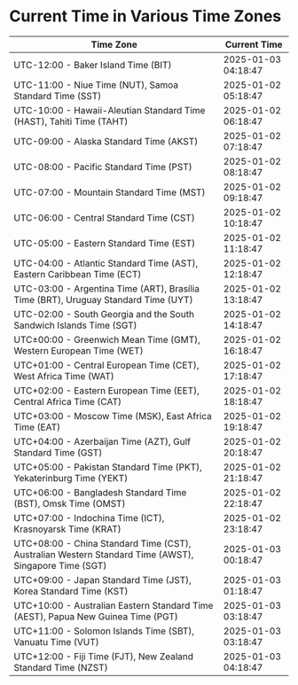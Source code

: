 # Current Time in Various Time Zones

| Time Zone | Current Time |
|-----------|--------------|
| UTC-12:00 - Baker Island Time (BIT) | 2025-01-03 04:18:47 |
| UTC-11:00 - Niue Time (NUT), Samoa Standard Time (SST) | 2025-01-02 05:18:47 |
| UTC-10:00 - Hawaii-Aleutian Standard Time (HAST), Tahiti Time (TAHT) | 2025-01-02 06:18:47 |
| UTC-09:00 - Alaska Standard Time (AKST) | 2025-01-02 07:18:47 |
| UTC-08:00 - Pacific Standard Time (PST) | 2025-01-02 08:18:47 |
| UTC-07:00 - Mountain Standard Time (MST) | 2025-01-02 09:18:47 |
| UTC-06:00 - Central Standard Time (CST) | 2025-01-02 10:18:47 |
| UTC-05:00 - Eastern Standard Time (EST) | 2025-01-02 11:18:47 |
| UTC-04:00 - Atlantic Standard Time (AST), Eastern Caribbean Time (ECT) | 2025-01-02 12:18:47 |
| UTC-03:00 - Argentina Time (ART), Brasília Time (BRT), Uruguay Standard Time (UYT) | 2025-01-02 13:18:47 |
| UTC-02:00 - South Georgia and the South Sandwich Islands Time (SGT) | 2025-01-02 14:18:47 |
| UTC±00:00 - Greenwich Mean Time (GMT), Western European Time (WET) | 2025-01-02 16:18:47 |
| UTC+01:00 - Central European Time (CET), West Africa Time (WAT) | 2025-01-02 17:18:47 |
| UTC+02:00 - Eastern European Time (EET), Central Africa Time (CAT) | 2025-01-02 18:18:47 |
| UTC+03:00 - Moscow Time (MSK), East Africa Time (EAT) | 2025-01-02 19:18:47 |
| UTC+04:00 - Azerbaijan Time (AZT), Gulf Standard Time (GST) | 2025-01-02 20:18:47 |
| UTC+05:00 - Pakistan Standard Time (PKT), Yekaterinburg Time (YEKT) | 2025-01-02 21:18:47 |
| UTC+06:00 - Bangladesh Standard Time (BST), Omsk Time (OMST) | 2025-01-02 22:18:47 |
| UTC+07:00 - Indochina Time (ICT), Krasnoyarsk Time (KRAT) | 2025-01-02 23:18:47 |
| UTC+08:00 - China Standard Time (CST), Australian Western Standard Time (AWST), Singapore Time (SGT) | 2025-01-03 00:18:47 |
| UTC+09:00 - Japan Standard Time (JST), Korea Standard Time (KST) | 2025-01-03 01:18:47 |
| UTC+10:00 - Australian Eastern Standard Time (AEST), Papua New Guinea Time (PGT) | 2025-01-03 03:18:47 |
| UTC+11:00 - Solomon Islands Time (SBT), Vanuatu Time (VUT) | 2025-01-03 03:18:47 |
| UTC+12:00 - Fiji Time (FJT), New Zealand Standard Time (NZST) | 2025-01-03 04:18:47 |
